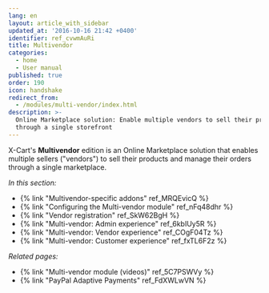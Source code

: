 ```yaml
---
lang: en
layout: article_with_sidebar
updated_at: '2016-10-16 21:42 +0400'
identifier: ref_cvwmAuRi
title: Multivendor
categories:
  - home
  - User manual
published: true
order: 190
icon: handshake
redirect_from:
  - /modules/multi-vendor/index.html
description: >-
  Online Marketplace solution: Enable multiple vendors to sell their products
  through a single storefront
---
```

X-Cart's **Multivendor** edition is an Online Marketplace solution that enables multiple sellers ("vendors") to sell their products and manage their orders through a single marketplace.

_In this section:_

*   {% link "Multivendor-specific addons" ref_MRQEvicQ %}
*   {% link "Configuring the Multi-vendor module" ref_nFq48dhr %}
*   {% link "Vendor registration" ref_SkW62BgH %}
*   {% link "Multi-vendor: Admin experience" ref_6kbIUy5R %}
*   {% link "Multi-vendor: Vendor experience" ref_COgF04Tz %}
*   {% link "Multi-vendor: Customer experience" ref_fxTL6F2z %}

_Related pages:_

*   {% link "Multi-vendor module (videos)" ref_5C7PSWVy %}
*   {% link "PayPal Adaptive Payments" ref_FdXWLwVN %}
